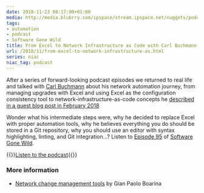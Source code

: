 ```yaml
---
date: 2018-11-23 08:17:00+01:00
media: http://media.blubrry.com/ipspace/stream.ipspace.net/nuggets/podcast/Show_95-Automation_Journey.mp3
tags:
- automation
- podcast
- Software Gone Wild
title: From Excel to Network Infrastructure as Code with Carl Buchmann
url: /2018/11/from-excel-to-network-infrastructure-as.html
series: niac
niac_tag: podcast
---
```

After a series of forward-looking podcast episodes we returned to real life and talked with [Carl Buchmann](https://www.linkedin.com/in/carl-buchmann-6b436727/) about his network automation journey, from managing upgrades with Excel and using Excel as the configuration consistency tool to network-infrastructure-as-code concepts he [described in a guest blog post in February 2018](https://blog.ipspace.net/2018/02/automation-isnt-about-building-button.html)
<!--more-->
Wonder what his intermediate steps were, why he decided to replace Excel with proper automation tools, why he believes everything you do should be stored in a Git repository, why you should use an editor with syntax highlighting, linting, and Git integration...? Listen to [Episode 95](http://media.blubrry.com/ipspace/stream.ipspace.net/nuggets/podcast/Show_95-Automation_Journey.mp3) of [Software Gone Wild](https://www.ipspace.net/Podcast/Software_Gone_Wild).

{{<jump>}}[Listen to the podcast](http://media.blubrry.com/ipspace/stream.ipspace.net/nuggets/podcast/Show_95-Automation_Journey.mp3){{</jump>}}

### More information

-   [Network change management tools](https://www.ifconfig.it/hugo/post/network-change-tools/) by Gian Paolo Boarina
